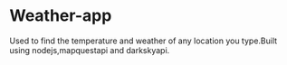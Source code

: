 # Weather-app
Used to find the temperature and weather of any location you type.Built using nodejs,mapquestapi and darkskyapi.
